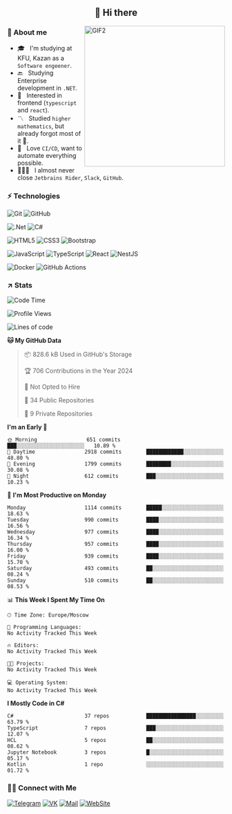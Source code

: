 <h2 align="center">👋 Hi there</h1>
<img align="right" alt="GIF2" src="https://user-images.githubusercontent.com/77479370/183249372-b46e9216-d622-4f3a-ad67-84b1a2c3049c.gif" width="325"/>


<h3>🧐 About me</h3>

- 🎓 &nbsp; I'm studying at KFU, Kazan as a `Software engeener`.
- 🔙 &nbsp; Studying Enterprise development in `.NET`.
- 💠 &nbsp; Interested in frontend (`typescript` and `react`).
- 〽️ &nbsp; Studied `higher mathematics`, but already forgot most of it 🤪.
- 💚 &nbsp; Love `CI/CD`, want to automate everything possible.
- 👨🏻‍💻 &nbsp; I almost never close `Jetbrains Rider`, `Slack`, `GitHub`. 


<h3>⚡ Technologies</h3>

![Git](https://img.shields.io/badge/git-%23F05033.svg?style=for-the-badge&logo=git&logoColor=white)
![GitHub](https://img.shields.io/badge/GitHub-100000?style=for-the-badge&logo=github&logoColor=white)

![.Net](https://img.shields.io/badge/.NET-5C2D91?style=for-the-badge&logo=.net&logoColor=white)
![C#](https://img.shields.io/badge/c%23-%23239120.svg?style=for-the-badge&logo=c-sharp&logoColor=white)

![HTML5](https://img.shields.io/badge/html5-%23E34F26.svg?style=for-the-badge&logo=html5&logoColor=white)
![CSS3](https://img.shields.io/badge/css3-%231572B6.svg?style=for-the-badge&logo=css3&logoColor=white)
![Bootstrap](https://img.shields.io/badge/Bootstrap-563D7C?style=for-the-badge&logo=bootstrap&logoColor=white)

![JavaScript](https://img.shields.io/badge/javascript-%23323330.svg?style=for-the-badge&logo=javascript&logoColor=%23F7DF1E)
![TypeScript](https://img.shields.io/badge/typescript-%23007ACC.svg?style=for-the-badge&logo=typescript&logoColor=white)
![React](https://img.shields.io/badge/react-%2320232a.svg?style=for-the-badge&logo=react&logoColor=%2361DAFB)
![NestJS](https://img.shields.io/badge/nestjs-E0234E?style=for-the-badge&logo=nestjs&logoColor=white)

![Docker](https://img.shields.io/badge/docker-%230db7ed.svg?style=for-the-badge&logo=docker&logoColor=white)
![GitHub Actions](https://img.shields.io/badge/github%20actions-%232671E5.svg?style=for-the-badge&logo=githubactions&logoColor=white)


<h3>↗️ Stats</h3>


<!--START_SECTION:waka-->
![Code Time](http://img.shields.io/badge/Code%20Time-923%20hrs%2018%20mins-blue)

![Profile Views](http://img.shields.io/badge/Profile%20Views-0-blue)

![Lines of code](https://img.shields.io/badge/From%20Hello%20World%20I%27ve%20Written-3.0%20million%20lines%20of%20code-blue)

**🐱 My GitHub Data** 

> 📦 828.6 kB Used in GitHub's Storage 
 > 
> 🏆 706 Contributions in the Year 2024
 > 
> 🚫 Not Opted to Hire
 > 
> 📜 34 Public Repositories 
 > 
> 🔑 9 Private Repositories 
 > 
**I'm an Early 🐤** 

```text
🌞 Morning                651 commits         ███░░░░░░░░░░░░░░░░░░░░░░   10.89 % 
🌆 Daytime                2918 commits        ████████████░░░░░░░░░░░░░   48.80 % 
🌃 Evening                1799 commits        ████████░░░░░░░░░░░░░░░░░   30.08 % 
🌙 Night                  612 commits         ███░░░░░░░░░░░░░░░░░░░░░░   10.23 % 
```
📅 **I'm Most Productive on Monday** 

```text
Monday                   1114 commits        █████░░░░░░░░░░░░░░░░░░░░   18.63 % 
Tuesday                  990 commits         ████░░░░░░░░░░░░░░░░░░░░░   16.56 % 
Wednesday                977 commits         ████░░░░░░░░░░░░░░░░░░░░░   16.34 % 
Thursday                 957 commits         ████░░░░░░░░░░░░░░░░░░░░░   16.00 % 
Friday                   939 commits         ████░░░░░░░░░░░░░░░░░░░░░   15.70 % 
Saturday                 493 commits         ██░░░░░░░░░░░░░░░░░░░░░░░   08.24 % 
Sunday                   510 commits         ██░░░░░░░░░░░░░░░░░░░░░░░   08.53 % 
```


📊 **This Week I Spent My Time On** 

```text
🕑︎ Time Zone: Europe/Moscow

💬 Programming Languages: 
No Activity Tracked This Week

🔥 Editors: 
No Activity Tracked This Week

🐱‍💻 Projects: 
No Activity Tracked This Week

💻 Operating System: 
No Activity Tracked This Week
```

**I Mostly Code in C#** 

```text
C#                       37 repos            ████████████████░░░░░░░░░   63.79 % 
TypeScript               7 repos             ███░░░░░░░░░░░░░░░░░░░░░░   12.07 % 
HCL                      5 repos             ██░░░░░░░░░░░░░░░░░░░░░░░   08.62 % 
Jupyter Notebook         3 repos             █░░░░░░░░░░░░░░░░░░░░░░░░   05.17 % 
Kotlin                   1 repo              ░░░░░░░░░░░░░░░░░░░░░░░░░   01.72 % 
```




<!--END_SECTION:waka-->


<h3> 🤝🏻 Connect with Me </h3>

[![Telegram](https://img.shields.io/badge/Telegram-2CA5E0?style=for-the-badge&logo=telegram&logoColor=white)](https://t.me/ASLipatov)
[![VK](https://img.shields.io/badge/вконтакте-%232E87FB.svg?&style=for-the-badge&logo=vk&logoColor=white)](https://vk.com/lipatov.alexander)
[![Mail](https://img.shields.io/badge/Email-red?&style=for-the-badge&logo=Mail.Ru)](mailto:lipatov.work@bk.ru)
[![WebSite](https://img.shields.io/badge/-lipatovalexander.github.io-green?style=for-the-badge)](https://lipatovalexander.github.io)
